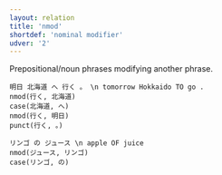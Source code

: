 ```yaml
---
layout: relation
title: 'nmod'
shortdef: 'nominal modifier'
udver: '2'
---
```


Prepositional/noun phrases modifying another phrase.

~~~ sdparse
明日 北海道 へ 行く 。 \n tomorrow Hokkaido TO go .
nmod(行く, 北海道)
case(北海道, へ)
nmod(行く, 明日)
punct(行く, 。)
~~~

~~~ sdparse
リンゴ の ジュース \n apple OF juice
nmod(ジュース, リンゴ)
case(リンゴ, の)
~~~

<!-- Interlanguage links updated Pá kvě 14 11:09:09 CEST 2021 -->
